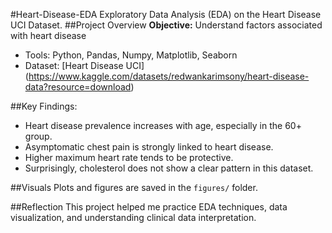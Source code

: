#Heart-Disease-EDA
Exploratory Data Analysis (EDA) on the Heart Disease UCI Dataset.
##Project Overview
**Objective:** Understand factors associated with heart disease
- Tools: Python, Pandas, Numpy, Matplotlib, Seaborn
- Dataset: [Heart Disease UCI] (https://www.kaggle.com/datasets/redwankarimsony/heart-disease-data?resource=download)

##Key Findings:
- Heart disease prevalence increases with age, especially in the 60+ group.
- Asymptomatic chest pain is strongly linked to heart disease.
- Higher maximum heart rate tends to be protective.
- Surprisingly, cholesterol does not show a clear pattern in this dataset.

##Visuals
Plots and figures are saved in the `figures/` folder.

##Reflection
This project helped me practice EDA techniques, data visualization, and understanding clinical data interpretation.
